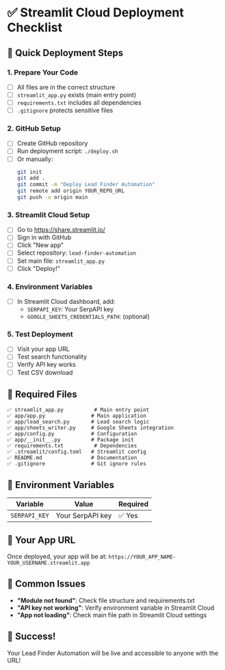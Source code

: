 # ✅ Streamlit Cloud Deployment Checklist

## 🚀 Quick Deployment Steps

### 1. Prepare Your Code
- [ ] All files are in the correct structure
- [ ] `streamlit_app.py` exists (main entry point)
- [ ] `requirements.txt` includes all dependencies
- [ ] `.gitignore` protects sensitive files

### 2. GitHub Setup
- [ ] Create GitHub repository
- [ ] Run deployment script: `./deploy.sh`
- [ ] Or manually:
  ```bash
  git init
  git add .
  git commit -m "Deploy Lead Finder Automation"
  git remote add origin YOUR_REPO_URL
  git push -u origin main
  ```

### 3. Streamlit Cloud Setup
- [ ] Go to https://share.streamlit.io/
- [ ] Sign in with GitHub
- [ ] Click "New app"
- [ ] Select repository: `lead-finder-automation`
- [ ] Set main file: `streamlit_app.py`
- [ ] Click "Deploy!"

### 4. Environment Variables
- [ ] In Streamlit Cloud dashboard, add:
  - `SERPAPI_KEY`: Your SerpAPI key
  - `GOOGLE_SHEETS_CREDENTIALS_PATH`: (optional)

### 5. Test Deployment
- [ ] Visit your app URL
- [ ] Test search functionality
- [ ] Verify API key works
- [ ] Test CSV download

## 📁 Required Files

```
✅ streamlit_app.py          # Main entry point
✅ app/app.py               # Main application
✅ app/lead_search.py       # Lead search logic
✅ app/sheets_writer.py     # Google Sheets integration
✅ app/config.py            # Configuration
✅ app/__init__.py          # Package init
✅ requirements.txt          # Dependencies
✅ .streamlit/config.toml   # Streamlit config
✅ README.md                # Documentation
✅ .gitignore               # Git ignore rules
```

## 🔑 Environment Variables

| Variable | Value | Required |
|----------|-------|----------|
| `SERPAPI_KEY` | Your SerpAPI key | ✅ Yes |

## 🎯 Your App URL

Once deployed, your app will be at:
`https://YOUR_APP_NAME-YOUR_USERNAME.streamlit.app`

## 🚨 Common Issues

- **"Module not found"**: Check file structure and requirements.txt
- **"API key not working"**: Verify environment variable in Streamlit Cloud
- **"App not loading"**: Check main file path in Streamlit Cloud settings

## 🎉 Success!

Your Lead Finder Automation will be live and accessible to anyone with the URL! 